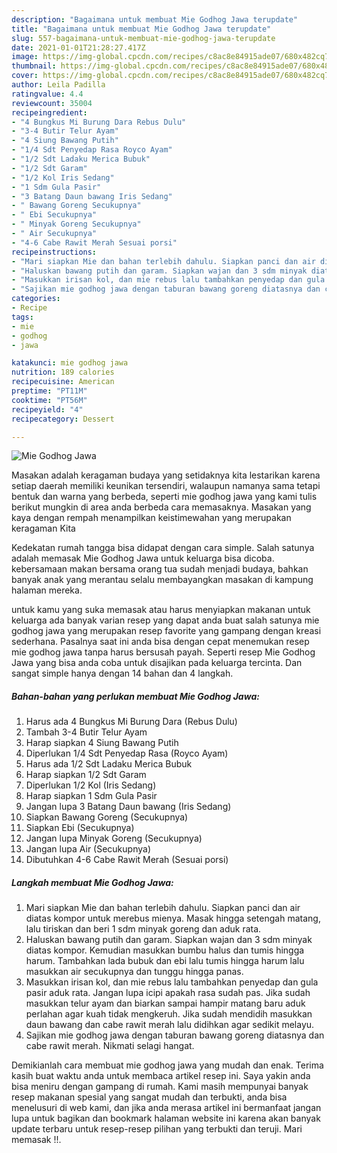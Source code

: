```yaml
---
description: "Bagaimana untuk membuat Mie Godhog Jawa terupdate"
title: "Bagaimana untuk membuat Mie Godhog Jawa terupdate"
slug: 557-bagaimana-untuk-membuat-mie-godhog-jawa-terupdate
date: 2021-01-01T21:28:27.417Z
image: https://img-global.cpcdn.com/recipes/c8ac8e84915ade07/680x482cq70/mie-godhog-jawa-foto-resep-utama.jpg
thumbnail: https://img-global.cpcdn.com/recipes/c8ac8e84915ade07/680x482cq70/mie-godhog-jawa-foto-resep-utama.jpg
cover: https://img-global.cpcdn.com/recipes/c8ac8e84915ade07/680x482cq70/mie-godhog-jawa-foto-resep-utama.jpg
author: Leila Padilla
ratingvalue: 4.4
reviewcount: 35004
recipeingredient:
- "4 Bungkus Mi Burung Dara Rebus Dulu"
- "3-4 Butir Telur Ayam"
- "4 Siung Bawang Putih"
- "1/4 Sdt Penyedap Rasa Royco Ayam"
- "1/2 Sdt Ladaku Merica Bubuk"
- "1/2 Sdt Garam"
- "1/2 Kol Iris Sedang"
- "1 Sdm Gula Pasir"
- "3 Batang Daun bawang Iris Sedang"
- " Bawang Goreng Secukupnya"
- " Ebi Secukupnya"
- " Minyak Goreng Secukupnya"
- " Air Secukupnya"
- "4-6 Cabe Rawit Merah Sesuai porsi"
recipeinstructions:
- "Mari siapkan Mie dan bahan terlebih dahulu. Siapkan panci dan air diatas kompor untuk merebus mienya. Masak hingga setengah matang, lalu tiriskan dan beri 1 sdm minyak goreng dan aduk rata."
- "Haluskan bawang putih dan garam. Siapkan wajan dan 3 sdm minyak diatas kompor. Kemudian masukkan bumbu halus dan tumis hingga harum. Tambahkan lada bubuk dan ebi lalu tumis hingga harum lalu masukkan air secukupnya dan tunggu hingga panas."
- "Masukkan irisan kol, dan mie rebus lalu tambahkan penyedap dan gula pasir aduk rata. Jangan lupa icipi apakah rasa sudah pas. Jika sudah masukkan telur ayam dan biarkan sampai hampir matang baru aduk perlahan agar kuah tidak mengkeruh. Jika sudah mendidih masukkan daun bawang dan cabe rawit merah lalu didihkan agar sedikit melayu."
- "Sajikan mie godhog jawa dengan taburan bawang goreng diatasnya dan cabe rawit merah. Nikmati selagi hangat."
categories:
- Recipe
tags:
- mie
- godhog
- jawa

katakunci: mie godhog jawa 
nutrition: 189 calories
recipecuisine: American
preptime: "PT11M"
cooktime: "PT56M"
recipeyield: "4"
recipecategory: Dessert

---
```



![Mie Godhog Jawa](https://img-global.cpcdn.com/recipes/c8ac8e84915ade07/680x482cq70/mie-godhog-jawa-foto-resep-utama.jpg)

Masakan adalah keragaman budaya yang setidaknya kita lestarikan karena setiap daerah memiliki keunikan tersendiri, walaupun namanya sama tetapi bentuk dan warna yang berbeda, seperti mie godhog jawa yang kami tulis berikut mungkin di area anda berbeda cara memasaknya. Masakan yang kaya dengan rempah menampilkan keistimewahan yang merupakan keragaman Kita

Kedekatan rumah tangga bisa didapat dengan cara simple. Salah satunya adalah memasak Mie Godhog Jawa untuk keluarga bisa dicoba. kebersamaan makan bersama orang tua sudah menjadi budaya, bahkan banyak anak yang merantau selalu membayangkan masakan di kampung halaman mereka.



untuk kamu yang suka memasak atau harus menyiapkan makanan untuk keluarga ada banyak varian resep yang dapat anda buat salah satunya mie godhog jawa yang merupakan resep favorite yang gampang dengan kreasi sederhana. Pasalnya saat ini anda bisa dengan cepat menemukan resep mie godhog jawa tanpa harus bersusah payah.
Seperti resep Mie Godhog Jawa yang bisa anda coba untuk disajikan pada keluarga tercinta. Dan sangat simple hanya dengan 14 bahan dan 4 langkah.


<!--inarticleads1-->

##### Bahan-bahan yang perlukan membuat Mie Godhog Jawa:

1. Harus ada 4 Bungkus Mi Burung Dara (Rebus Dulu)
1. Tambah 3-4 Butir Telur Ayam
1. Harap siapkan 4 Siung Bawang Putih
1. Diperlukan 1/4 Sdt Penyedap Rasa (Royco Ayam)
1. Harus ada 1/2 Sdt Ladaku Merica Bubuk
1. Harap siapkan 1/2 Sdt Garam
1. Diperlukan 1/2 Kol (Iris Sedang)
1. Harap siapkan 1 Sdm Gula Pasir
1. Jangan lupa 3 Batang Daun bawang (Iris Sedang)
1. Siapkan  Bawang Goreng (Secukupnya)
1. Siapkan  Ebi (Secukupnya)
1. Jangan lupa  Minyak Goreng (Secukupnya)
1. Jangan lupa  Air (Secukupnya)
1. Dibutuhkan 4-6 Cabe Rawit Merah (Sesuai porsi)




<!--inarticleads2-->

##### Langkah membuat  Mie Godhog Jawa:

1. Mari siapkan Mie dan bahan terlebih dahulu. Siapkan panci dan air diatas kompor untuk merebus mienya. Masak hingga setengah matang, lalu tiriskan dan beri 1 sdm minyak goreng dan aduk rata.
1. Haluskan bawang putih dan garam. Siapkan wajan dan 3 sdm minyak diatas kompor. Kemudian masukkan bumbu halus dan tumis hingga harum. Tambahkan lada bubuk dan ebi lalu tumis hingga harum lalu masukkan air secukupnya dan tunggu hingga panas.
1. Masukkan irisan kol, dan mie rebus lalu tambahkan penyedap dan gula pasir aduk rata. Jangan lupa icipi apakah rasa sudah pas. Jika sudah masukkan telur ayam dan biarkan sampai hampir matang baru aduk perlahan agar kuah tidak mengkeruh. Jika sudah mendidih masukkan daun bawang dan cabe rawit merah lalu didihkan agar sedikit melayu.
1. Sajikan mie godhog jawa dengan taburan bawang goreng diatasnya dan cabe rawit merah. Nikmati selagi hangat.




Demikianlah cara membuat mie godhog jawa yang mudah dan enak. Terima kasih buat waktu anda untuk membaca artikel resep ini. Saya yakin anda bisa meniru dengan gampang di rumah. Kami masih mempunyai banyak resep makanan spesial yang sangat mudah dan terbukti, anda bisa menelusuri di web kami, dan jika anda merasa artikel ini bermanfaat jangan lupa untuk bagikan dan bookmark halaman website ini karena akan banyak update terbaru untuk resep-resep pilihan yang terbukti dan teruji. Mari memasak !!. 

